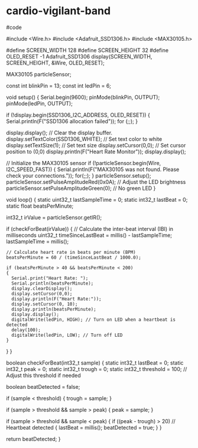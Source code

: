# cardio-vigilant-band

#code

#include <Wire.h>
#include <Adafruit_SSD1306.h>
#include <MAX30105.h>

#define SCREEN_WIDTH 128
#define SCREEN_HEIGHT 32
#define OLED_RESET    -1
Adafruit_SSD1306 display(SCREEN_WIDTH, SCREEN_HEIGHT, &Wire, OLED_RESET);

MAX30105 particleSensor;

const int blinkPin = 13;
const int ledPin = 6;

void setup()
{
  Serial.begin(9600);
  pinMode(blinkPin, OUTPUT);
  pinMode(ledPin, OUTPUT);
 
  if (!display.begin(SSD1306_I2C_ADDRESS, OLED_RESET))
  {
    Serial.println(F("SSD1306 allocation failed"));
    for (;;);
  }

  display.display(); // Clear the display buffer.
  display.setTextColor(SSD1306_WHITE); // Set text color to white
  display.setTextSize(1); // Set text size
  display.setCursor(0,0); // Set cursor position to (0,0)
  display.println(F("Heart Rate Monitor"));
  display.display();
 
  // Initialize the MAX30105 sensor
  if (!particleSensor.begin(Wire, I2C_SPEED_FAST))
  {
    Serial.println(F("MAX30105 was not found. Please check your connections."));
    for(;;);
  }
  particleSensor.setup();
  particleSensor.setPulseAmplitudeRed(0x0A); // Adjust the LED brightness
  particleSensor.setPulseAmplitudeGreen(0); // No green LED
}

void loop()
{
  static uint32_t lastSampleTime = 0;
  static int32_t lastBeat = 0;
  static float beatsPerMinute;
 
  int32_t irValue = particleSensor.getIR();
 
  if (checkForBeat(irValue))
  {
    // Calculate the inter-beat interval (IBI) in milliseconds
    uint32_t timeSinceLastBeat = millis() - lastSampleTime;
    lastSampleTime = millis();
   
    // Calculate heart rate in beats per minute (BPM)
    beatsPerMinute = 60 / (timeSinceLastBeat / 1000.0);
   
    if (beatsPerMinute > 40 && beatsPerMinute < 200)
    {
      Serial.print("Heart Rate: ");
      Serial.println(beatsPerMinute);
      display.clearDisplay();
      display.setCursor(0,0);
      display.println(F("Heart Rate:"));
      display.setCursor(0, 10);
      display.println(beatsPerMinute);
      display.display();
      digitalWrite(ledPin, HIGH); // Turn on LED when a heartbeat is detected
      delay(100);
      digitalWrite(ledPin, LOW); // Turn off LED
    }
  }
}

boolean checkForBeat(int32_t sample)
{
  static int32_t lastBeat = 0;
  static int32_t peak = 0;
  static int32_t trough = 0;
  static int32_t threshold = 100; // Adjust this threshold if needed
 
  boolean beatDetected = false;
 
  if (sample < threshold)
  {
    trough = sample;
  }
 
  if (sample > threshold && sample > peak)
  {
    peak = sample;
  }
 
  if (sample > threshold && sample < peak)
  {
    if ((peak - trough) > 20) // Heartbeat detected
    {
      lastBeat = millis();
      beatDetected = true;
    }
  }
 
  return beatDetected;
}
